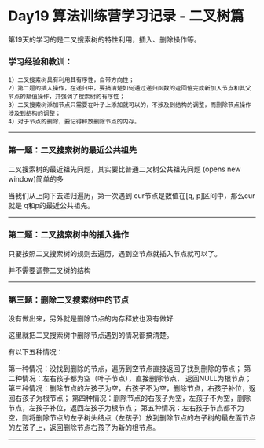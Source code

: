 
# Day19 算法训练营学习记录 - 二叉树篇

第19天的学习的是二叉搜索树的特性利用，插入、删除操作等。

### 学习经验和教训：
    1）二叉搜索树具有利用其有序性，自带方向性；
    2）第二题的插入操作，在递归中，要搞清楚如何通过递归函数的返回值完成新加入节点和其父节点的赋值操作，并强调了搜索树的有序性；
    3）二叉搜索树添加节点只需要在叶子上添加就可以的，不涉及到结构的调整，而删除节点操作涉及到结构的调整；
    4）对于节点的删除，要记得释放删除节点的内存。

---

### 第一题：二叉搜索树的最近公共祖先
  
  二叉搜索树的最近祖先问题，其实要比普通二叉树公共祖先问题 (opens new window)简单的多

  当我们从上向下去递归遍历，第一次遇到 cur节点是数值在[q, p]区间中，那么cur就是 q和p的最近公共祖先。

---
### 第二题：二叉搜索树中的插入操作  
只要按照二叉搜索树的规则去遍历，遇到空节点就插入节点就可以了。

并不需要调整二叉树的结构
  

---

### 第三题：删除二叉搜索树中的节点
没有做出来，另外就是删除节点的内存释放也没有做好

这里就把二叉搜索树中删除节点遇到的情况都搞清楚。

有以下五种情况：

第一种情况：没找到删除的节点，遍历到空节点直接返回了找到删除的节点；
第二种情况：左右孩子都为空（叶子节点），直接删除节点， 返回NULL为根节点；
第三种情况：删除节点的左孩子为空，右孩子不为空，删除节点，右孩子补位，返回右孩子为根节点；
第四种情况：删除节点的右孩子为空，左孩子不为空，删除节点，左孩子补位，返回左孩子为根节点；
第五种情况：左右孩子节点都不为空，则将删除节点的左子树头结点（左孩子）放到删除节点的右子树的最左面节点的左孩子上，返回删除节点右孩子为新的根节点。




---